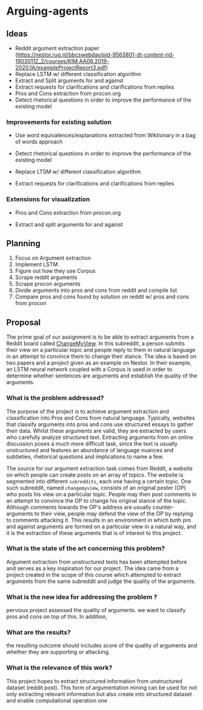 # Arguing-agents

## Ideas

- Reddit argument extraction paper (https://nestor.rug.nl/bbcswebdav/pid-9563801-dt-content-rid-19030112_2/courses/KIM.AA08.2019-2020.1A/exampleProjectReport3.pdf)
- Replace LSTM w/ different classification algorithm
- Extract and Split arguments for and against
- Extract requests for clarifications and clarifications from replies
- Pros and Cons extraction from procon.org
- Detect rhetorical questions in order to improve the performance of the existing model

### Improvements for existing solution

- Use word equivalences/explanations extracted from Wiktionary in a bag of words approach
- Detect rhetorical questions in order to improve the performance of the existing model

- Replace LTSM w/ different classification algorithm
- Extract requests for clarifications and clarifications from replies

### Extensions for visualization 

- Pros and Cons extraction from procon.org

- Extract and split arguments for and against

## Planning

1. Focus on Argument extraction
2. Implement LSTM
3. Figure out how they use Corpus
4. Scrape reddit arguments
5. Scrape procon arguments
6. Divide arguments into pros and cons from reddit and compile list
7. Compare pros and cons found by solution on reddit w/ pros and cons from procon

## Proposal

The prime goal of our assignment is to be able to extract arguments from a Reddit board called [ChangeMyView](https://www.reddit.com/r/changemyview/). In this subreddit, a person submits their view on a particular topic and people reply to them in natural language in an attempt to convince them to change their stance. The idea is based on two papers and a project given as an example on Nestor. In their example, an LSTM neural network coupled with a Corpus is used in order to determine whether sentences are arguments and establish the quality of the arguments. 

### What is the problem addressed?

The purpose of the project is to achieve argument extraction and classification into Pros and Cons from natural language. Typically, websites that classify arguments into pros and cons use structured essays to gather their data. Whilst these arguments are valid, they are extracted by users who carefully analyze structured text. Extracting arguments from an online discussion poses a much more difficult task, since the text is usually unstructured and features an abundance of language nuances and subtleties, rhetorical questions and implications to name a few.  

The source for our argument extraction task comes from Reddit, a website on which people can create posts on an array of topics. The website is segmented into different `subreddits`, each one having a certain topic. 
One such subreddit, named `changemyview`, consists of an original poster (OP) who posts his view on a particular topic. People may then post comments in an attempt to convince the OP to change his original stance of the topic. Although comments towards the OP's address are usually  counter-arguments to their view, people may defend the view of the OP by replying to comments attacking it. This results in an environment in which both pro and against arguments are formed on a particular view in a natural way, and it is the extraction of these arguments that is of interest to this project.

### What is the state of the art concerning this problem?

Argument extraction from unstructured texts has been attempted before and serves as a key inspiration for our project. The idea came from a project created in the scope of this course which attempted to extract arguments from the same subreddit and judge the quality of the arguments. 

### What is the new idea for addressing the problem ? 

pervious project assessed the quality of arguments. we want to classify pros and cons on top of this. In addition, 

### What are the results? 

the resulting outcome should includes score of the quality of arguments and whether they are supporting or attacking.


### What is the relevance of this work? 

This project hopes to extract structured information from unstructured dataset (reddit post). This form of argumentation mining can be used for not only extracting relevant information but also create into structured dataset and enable computational operation one 
